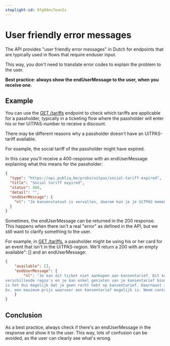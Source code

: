 ```yaml
---
stoplight-id: 9fg84nc7ean2s
---
```


# User friendly error messages

The API provides "user friendly error messages" in Dutch for endpoints that are typically used in flows that require enduser input.

This way, you don't need to translate error codes to explain the problem to the user.

**Best practice: always show the endUserMessage to the user, when you receive one.**

## Example

You can use the [GET /tariffs](/reference/uitpas.json/paths/~1tariffs/get) endpoint to check which tariffs are applicable for a passholder, typically in a ticketing flow where the passholder will enter his or her UiTPAS-number to receive a discount.

There may be different reasons why a passholder doesn't have an UiTPAS-tariff available.

For example, the social tariff of the passholder might have expired.

In this case you'll receive a 400-response with an endUserMessage explaining what this means for the passholder:

```json
{
  "type": "https://api.publiq.be/probs/uitpas/social-tariff-expired",
  "title": "Social tariff expired",
  "status": 400,
  "detail": "",
  "endUserMessage": {
    "nl": "Je kansenstatuut is vervallen, daarom kan je je UiTPAS momenteel niet gebruiken. Informeer of je dit statuut kan hernieuwen bij het UiTPAS-aankooppunt waar je jouw pas hebt gekocht."
  }
}

```

Sometimes, the endUserMessage can be returned in the 200 response. This happens when there isn't a real "error" as defined in the API, but we still want to clarify something to the user.

For example, in [GET /tariffs](/reference/uitpas.json/paths/~1tariffs/get), a passholder might be using his or her card for an event that isn't in the UiTPAS-region. We'll return a 200 with an empty available": \[] and an endUserMessage:

```json
{
    "available": [],
    "endUserMessage": {
        "nl": "Je kan dit ticket niet aankopen aan kansentarief. Dit kan verschillende redenen hebben. UiTPAS is ingedeeld in 
verschillende regio's en je kan enkel genieten van je kansentarief binnen je UiTPAS-regio. Indien deze activiteit niet binnen je UiTPAS-regio wordt georganiseerd, 
is het dus mogelijk dat je geen recht hebt op kansentarief. Daarnaast is het mogelijk dat er binnen je UiTPAS-regio andere beperkingen zijn ingesteld, 
bv. een maximum prijs waarvoor een kansentarief mogelijk is. Neem contact op met je UiTPAS-regio om hierover meer informatie te krijgen."
    }
}
```

## Conclusion

As a best practice, always check if there's an endUserMessage in the response and show it to the user. This way, lots of confusion can be avoided, as the user can clearly see what's wrong.
